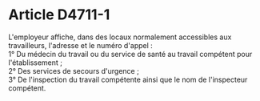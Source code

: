 # Article D4711-1

  
L'employeur affiche, dans des locaux normalement accessibles aux travailleurs, l'adresse et le numéro d'appel :   
1° Du médecin du travail ou du service de santé au travail compétent pour l'établissement ;   
2° Des services de secours d'urgence ;   
3° De l'inspection du travail compétente ainsi que le nom de l'inspecteur compétent.